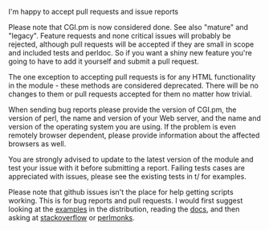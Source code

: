 I'm happy to accept pull requests and issue reports

Please note that CGI.pm is now considered done. See also "mature" and "legacy".
Feature requests and none critical issues will probably be rejected, although
pull requests will be accepted if they are small in scope and included tests
and perldoc. So if you want a shiny new feature you're going to have to add it
yourself and submit a pull request.

The one exception to accepting pull requests is for any HTML functionality in
the module - these methods are considered deprecated. There will be no changes
to them or pull requests accepted for them no matter how trivial.

When sending bug reports please provide the version of CGI.pm, the version of
perl, the name and version of your Web server, and the name and version of the
operating system you are using. If the problem is even remotely browser
dependent, please provide information about the affected browsers as well.

You are strongly advised to update to the latest version of the module and
test your issue with it before submitting a report. Failing tests cases are
appreciated with issues, please see the existing tests in t/ for examples.

Please note that github issues isn't the place for help getting scripts
working. This is for bug reports and pull requests. I would first suggest
looking at the [examples](https://metacpan.org/source/LEEJO/CGI-4.21/examples)
in the distribution, reading the [docs](https://metacpan.org/pod/distribution/CGI/lib/CGI.pod),
and then asking at [stackoverflow](http://stackoverflow.com) or
[perlmonks](http://www.perlmonks.org/).
